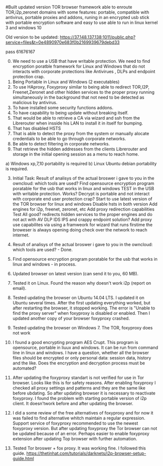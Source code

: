 #Built updated version TOR browser framework able to  enroute TOR,i2p,zeronet domains with some features: portable, compatible with antivirus, portable proxies and addons, runing in an encrypted usb stick with portable encryption software and easy to use able to run in linux kernel 3 and windows 10

Old version to be updated:
https://37.148.137.138:1011/public.php?service=files&t=0e4890970e683f0b2169939679debd33

pass 61676167



0. We need to use a USB that have writable protection. We need to find encryption poratble framework for Linux and Windows that do not interacts with corporate protections like Antivirues , DLPs and endpoint protection crap.
1. Being Portable in Linux and Windows (2 executables)
2. To use HAproxy, Foxyproxy similar  to being able to redirect TOR,I2P, Freenet,Zeronet and other hidden services to the proper proxy running simultaneously in the background that not need to be detected as malicious by antivirus.
3. To have installed some security functions addons.
4. To have capability to being update without breaking itself.
5. That would be able to retrieve a CA via wizard and ssh from the Librerouter when insside his LAN to install it in itself for bumping.
6. That has disabled HSTS
7. That is able to detect the proxy from the system or manually alocate credentials to be able to go through corporate networks.
8. Be able to detect filtering in corporate networks.
9. That retrieve the hidden addresses from the clients Librerouter and storage in the initial opening session as a menu to reach home.



a) Windows xp,7,10 portability is required
b) Linux Ubuntu debian portability is required.

3. Initial Task:
Result of analisys of the actual broswer i gave to you in the owncloud: which tools are used?
Find opensource encryption program poratable for the  usb that works in linux and windows
TEST in the USB with writable protection.
Works? Decrypt is portable and not interact with corporate end user protection crap?
Start to use latest version of the TOR browser for linux and windows
Disable hsts in both version
Add engines for i2p, freenet, zeronet, etc
Add proxy redirection capabilities
Test
All good? redirects hidden services to the proper engines and do not act with AV DLP IDS IPS and crappy endpoint solution?
Add proxy use capabilites via using a framweork for wizard that runs firstime the broweser is always opening doing check over the network to reach internet.

1. Result of analisys of the actual broswer i gave to you in the owncloud: which tools are used? - Done.  
2. Find opensource encryption program poratable for the  usb that works in linux and windows - in process.

3. Updated browser on latest version (can send it to you, 60 MB). 
4. Tested it on Linux. Found the reason why doesn't work i2p (report on email).
5. Tested updating the browser on Ubuntu 14.04 LTS. I updated it on Ubuntu several times. After the first updating
everything worked, but after restarting the browser, it stopped working. The error is "Unable to find the proxy server" when foxyproxy is disabled or enabled. Then I updated another copy of your browser foxyproxy crashed.
6. Tested updating the browser on Windows 7. The TOR, foxyproxy does not work
7. I found a good encrypting program AES Crupt. This program is opensource, portable in liuux and windows.
It can be run from command line in linux and windows. I have a question, whether all the browser files should be encrypted or only personal data: session data, history and the like. Does the encryption and decryption process must be automated?
8. After updating the foxyproxy standart is not verified for use in Tor browser. Looks like this is for safety reasons. After enabling foxyproxy I checked all proxy settings and patterns and they are the same like before ubdating. So after updating browser it is necessary to reactivate foxyproxy. I found the problem with starting portable version of i2p client. It doesn'twork before and after updating the browser.
9. I did a some review of the free alternatives of foxyproxy and for now it was failed to find alternative whitch maintain a regular expression. Support service of foxyproxy recommended to use the newest foxyproxy version. But after updating foxyproxy the Tor browser can not be updated because of an error. Perhaps easier to enable foxyproxy extension after updating Top browser with further automation.
10. Tested Tor broswer  + fox proxy. It was working fine.
    I followed this guide. https://thetinhat.com/tutorials/darknets/i2p-browser-setup-guide.html
